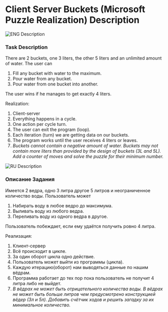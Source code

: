 # Client Server Buckets (Microsoft Puzzle Realization) Description 
![ENG Description](https://img.icons8.com/dusk/452/usa.png)
### Task Description

There are 2 buckets, one 3 liters, the other 5 liters and an unlimited amount of water. The user can
1. Fill any bucket with water to the maximum.
2. Pour water from any bucket.
3. Pour water from one bucket into another.

The user wins if he manages to get exactly 4 liters.

Realization:
1. Client-server
2. Everything happens in a cycle.
3. One action per cycle turn.
4. The user can exit the program (loop).
5. Each iteration (turn) we are getting data on our buckets.
6. The program works until the user receives 4 liters or leaves.
7. *Buckets cannot contain a negative amount of water.
Buckets may not contain more liters than provided by the design of buckets (3L and 5L). Add a counter of moves and solve the puzzle for their minimum number.*

![RU Description](https://img.icons8.com/dusk/452/russian-federation.png)
### Описание Задания

Имеется 2 ведра, одно 3 литра другое 5 литров и неограниченное количество воды. Пользователь может
1. Набирать воду в любое ведро до максимума.
2. Выливать воду из любого ведра.
3. Переливать воду из одного ведра в другое.

Пользователь побеждает, если ему удаётся получить ровно 4 литра.

Реализация:
1. Клиент-сервер
2. Всё происходит в цикле.
3. За один оборот цикла одно действие.
4. Пользователь может выйти из программы (цикла).
5. Каждую итерацию(оборот) нам выводяться данные по нашим вёдрам.
6. Программа работает до тех пор пока пользователь не получит 4 литра либо не выйдет.
7. *В вёдрах не может быть отрицательного количества воды.
В вёдрах не может быть больше литров чем предусмотрено конструкцией вёдер (3л и 5л). Добавить счётчик ходов и решить загадку за их минимальное количество.*
